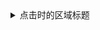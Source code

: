 <details>
  <summary>点击时的区域标题</summary>
<pre>
'<a href="https://brayn.top" target="_blank">欢迎来到Brayn的博客 </a>'
</code>
</details>
